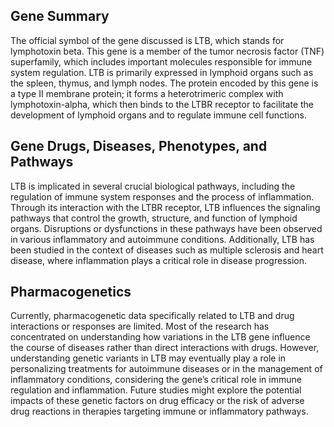 ## Gene Summary
The official symbol of the gene discussed is LTB, which stands for lymphotoxin beta. This gene is a member of the tumor necrosis factor (TNF) superfamily, which includes important molecules responsible for immune system regulation. LTB is primarily expressed in lymphoid organs such as the spleen, thymus, and lymph nodes. The protein encoded by this gene is a type II membrane protein; it forms a heterotrimeric complex with lymphotoxin-alpha, which then binds to the LTBR receptor to facilitate the development of lymphoid organs and to regulate immune cell functions.

## Gene Drugs, Diseases, Phenotypes, and Pathways
LTB is implicated in several crucial biological pathways, including the regulation of immune system responses and the process of inflammation. Through its interaction with the LTBR receptor, LTB influences the signaling pathways that control the growth, structure, and function of lymphoid organs. Disruptions or dysfunctions in these pathways have been observed in various inflammatory and autoimmune conditions. Additionally, LTB has been studied in the context of diseases such as multiple sclerosis and heart disease, where inflammation plays a critical role in disease progression.

## Pharmacogenetics
Currently, pharmacogenetic data specifically related to LTB and drug interactions or responses are limited. Most of the research has concentrated on understanding how variations in the LTB gene influence the course of diseases rather than direct interactions with drugs. However, understanding genetic variants in LTB may eventually play a role in personalizing treatments for autoimmune diseases or in the management of inflammatory conditions, considering the gene’s critical role in immune regulation and inflammation. Future studies might explore the potential impacts of these genetic factors on drug efficacy or the risk of adverse drug reactions in therapies targeting immune or inflammatory pathways.